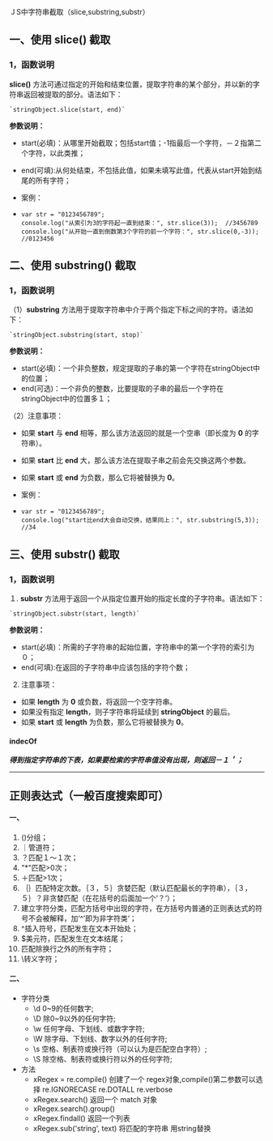 ＪS中字符串截取（slice,substring,substr）

## 一、使用 slice() 截取

### 1，函数说明

**slice()** 方法可通过指定的开始和结束位置，提取字符串的某个部分，并以新的字符串返回被提取的部分。语法如下：

```
`stringObject.slice(start, end)`
```

**参数说明：**

- start(必填)：从哪里开始截取；包括start值；-1指最后一个字符，－２指第二个字符，以此类推；

- end(可填):从何处结束，不包括此值，如果未填写此值，代表从start开始到结尾的所有字符；

- 案例：

- ```
  var str = "0123456789";
  console.log("从索引为3的字符起一直到结束：", str.slice(3));  //3456789
  console.log("从开始一直到倒数第3个字符的前一个字符：", str.slice(0,-3));  //0123456
  ```

## 二、使用 substring() 截取

### 1，函数说明

（1）**substring** 方法用于提取字符串中介于两个指定下标之间的字符。语法如下：

```
`stringObject.substring(start, stop)`
```

**参数说明：**

- start(必填)：一个非负整数，规定提取的子串的第一个字符在stringObject中的位置；
- end(可选)：一个非负的整数，比要提取的子串的最后一个字符在stringObject中的位置多１；

（2）注意事项：

- 如果 **start** 与 **end** 相等，那么该方法返回的就是一个空串（即长度为 **0** 的字符串）。

- 如果 **start** 比 **end** 大，那么该方法在提取子串之前会先交换这两个参数。

- 如果 **start** 或 **end** 为负数，那么它将被替换为 **0**。

- 案例：

- ```
  var str = "0123456789";
  console.log("start比end大会自动交换，结果同上：", str.substring(5,3)); //34
  ```

## 三、使用 substr() 截取

### 1，函数说明

１. **substr** 方法用于返回一个从指定位置开始的指定长度的子字符串。语法如下：

```
`stringObject.substr(start, length)`
```

**参数说明：**

- start(必填)：所需的子字符串的起始位置，字符串中的第一个字符的索引为０；
- end(可填):在返回的子字符串中应该包括的字符个数；

2. 注意事项：

- 如果 **length** 为 **0** 或负数，将返回一个空字符串。 
- 如果没有指定 **length**，则子字符串将延续到 **stringObject** 的最后。
- 如果 **start** 或 **length** 为负数，那么它将被替换为 **0**。

#### indecOf

***得到指定字符串的下表，如果要检索的字符串值没有出现，则返回－１＇；***

------

## 正则表达式（一般百度搜索即可）

#### 一、

1. ()分组；
2. ｜管道符；
3. ？匹配１～１次；
4. "*"匹配>0次；
5. ＋匹配>1次；
6. ｛｝匹配特定次数。｛３，５｝贪婪匹配（默认匹配最长的字符串），｛３，５｝？非贪婪匹配（在花括号的后面加一个’？‘）；
7. 建立字符分类，匹配方括号中出现的字符，在方括号内普通的正则表达式的符号不会被解释，加‘^’即为非字符类‘；
8. ^插入符号，匹配发生在文本开始处；
9. $美元符，匹配发生在文本结尾；
10. 匹配除换行之外的所有字符；
11. \转义字符；

#### 二、

- 字符分类
  - \d 0~9的任何数字;	
  - \D 除0~9以外的任何字符;
  - \w 任何字母、下划线、或数字字符;
  - \W 除字母、下划线、数字以外的任何字符;
  - \s 空格、制表符或换行符（可以认为是匹配空白字符）;
  - \S 除空格、制表符或换行符以外的任何字符;
- 方法
  - xRegex = re.compile() 创建了一个 regex对象,compile()第二参数可以选择 re.IGNORECASE re.DOTALL re.verbose
  - xRegex.search() 返回一个 match 对象
  - xRegex.search().group()
  - xRegex.findall() 返回一个列表    
  - xRegex.sub('string', text) 将匹配的字符串 用string替换 